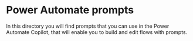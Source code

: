 # Power Automate prompts

In this directory you will find prompts that you can use in the Power Automate Copilot, that will enable you to build and edit flows with prompts.
